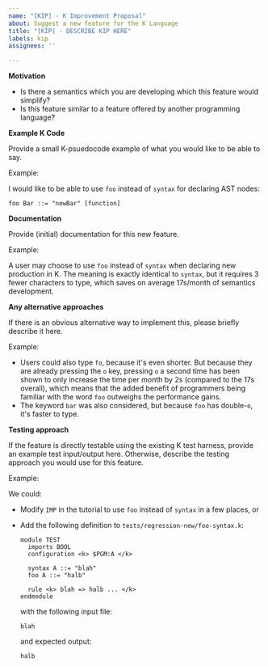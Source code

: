 ```yaml
---
name: "[KIP] - K Improvement Proposal"
about: Suggest a new feature for the K Language
title: "[KIP] - DESCRIBE KIP HERE"
labels: kip
assignees: ''

---
```


**Motivation**

-   Is there a semantics which you are developing which this feature would simplify?
-   Is this feature similar to a feature offered by another programming language?

**Example K Code**

Provide a small K-psuedocode example of what you would like to be able to say.

Example:

I would like to be able to use `foo` instead of `syntax` for declaring AST nodes:

```
foo Bar ::= "newBar" [function]
```

**Documentation**

Provide (initial) documentation for this new feature.

Example:

A user may choose to use `foo` instead of `syntax` when declaring new production in K.
The meaning is exactly identical to `syntax`, but it requires 3 fewer characters to type, which saves on average 17s/month of semantics development.

**Any alternative approaches**

If there is an obvious alternative way to implement this, please briefly describe it here.

Example:

-   Users could also type `fo`, because it's even shorter. But because they are already pressing the `o` key, pressing `o` a second time has been shown to only increase the time per month by 2s (compared to the 17s overall), which means that the added benefit of programmers being familiar with the word `foo` outweighs the performance gains.
-   The keyword `bar` was also considered, but because `foo` has double-`o`, it's faster to type.

**Testing approach**

If the feature is directly testable using the existing K test harness, provide an example test input/output here.
Otherwise, describe the testing approach you would use for this feature.

Example:

We could:

-   Modify `IMP` in the tutorial to use `foo` instead of `syntax` in a few places, or
-   Add the following definition to `tests/regression-new/foo-syntax.k`:

    ```
    module TEST
      imports BOOL
      configuration <k> $PGM:A </k>

      syntax A ::= "blah"
      foo A ::= "halb"

      rule <k> blah => halb ... </k>
    endmodule
    ```

    with the following input file:

    ```
    blah
    ```

    and expected output:

    ```
    halb
    ```
